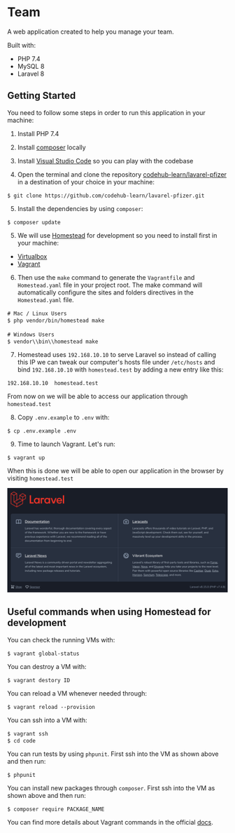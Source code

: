 # Team

A web application created to help you manage your team.

Built with:

- PHP 7.4
- MySQL 8
- Laravel 8

## Getting Started

You need to follow some steps in order to run this application in your machine:

1. Install PHP 7.4

2. Install [composer](https://getcomposer.org/) locally

3. Install [Visual Studio Code](https://code.visualstudio.com/) so you can play with the codebase

4. Open the terminal and clone the repository [codehub-learn/lavarel-pfizer](https://github.com/codehub-learn/lavarel-pfizer.git) in a destination of your choice in your machine:

```
$ git clone https://github.com/codehub-learn/lavarel-pfizer.git
```

5. Install the dependencies by using `composer`:

```
$ composer update
```

5. We will use [Homestead](https://laravel.com/docs/8.x/homestead) for development so you need to install first in your machine:

- [Virtualbox](https://www.virtualbox.org/wiki/Downloads)
- [Vagrant](https://www.vagrantup.com/)

6. Then use the `make` command to generate the `Vagrantfile` and `Homestead.yaml` file in your project root. The make command will automatically configure the sites and folders directives in the `Homestead.yaml` file.

```
# Mac / Linux Users
$ php vendor/bin/homestead make

# Windows Users
$ vendor\\bin\\homestead make
```

7. Homestead uses `192.168.10.10` to serve Laravel so instead of calling this IP we can tweak our computer's hosts file under `/etc/hosts` and bind `192.168.10.10` with `homestead.test` by adding a new entry like this:

```
192.168.10.10  homestead.test
```

From now on we will be able to access our application through `homestead.test`

8. Copy `.env.example` to `.env` with:

```
$ cp .env.example .env
```

9. Time to launch Vagrant. Let's run:

```
$ vagrant up
```

When this is done we will be able to open our application in the browser by visiting `homestead.test`

![Laravel Homepage](./laravel-homepage.png)

## Useful commands when using Homestead for development

You can check the running VMs with:

```
$ vagrant global-status
```

You can destroy a VM with:

```
$ vagrant destory ID
```

You can reload a VM whenever needed through:

```
$ vagrant reload --provision
```

You can ssh into a VM with:

```
$ vagrant ssh
$ cd code
```

You can run tests by using `phpunit`. First ssh into the VM as shown above and then run:

```
$ phpunit
```

You can install new packages through `composer`. First ssh into the VM as shown above and then run:

```
$ composer require PACKAGE_NAME
```

You can find more details about Vagrant commands in the official [docs](https://www.vagrantup.com/docs/cli).
